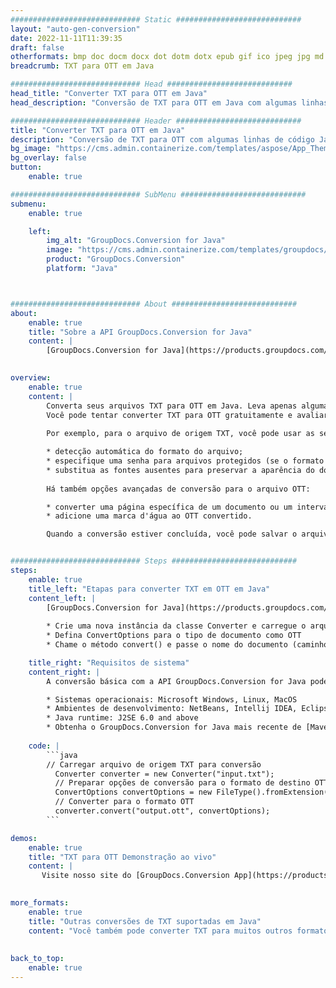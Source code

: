 ```yaml
---
############################# Static ############################
layout: "auto-gen-conversion"
date: 2022-11-11T11:39:35
draft: false
otherformats: bmp doc docm docx dot dotm dotx epub gif ico jpeg jpg md odt ott pdf png psd rtf tex tif tiff txt xps
breadcrumb: TXT para OTT em Java

############################# Head ############################
head_title: "Converter TXT para OTT em Java"
head_description: "Conversão de TXT para OTT em Java com algumas linhas de código. Converta mais de 160 formatos de arquivo usando a API de conversão de documentos do GroupDocs para Java"

############################# Header ############################
title: "Converter TXT para OTT em Java"
description: "Conversão de TXT para OTT com algumas linhas de código Java"
bg_image: "https://cms.admin.containerize.com/templates/aspose/App_Themes/V3/images/bg/header1.png"
bg_overlay: false
button:
    enable: true

############################# SubMenu ############################
submenu:
    enable: true

    left:
        img_alt: "GroupDocs.Conversion for Java"
        image: "https://cms.admin.containerize.com/templates/groupdocs/images/product-logos/90x90-noborder/groupdocs-conversion-java.png"
        product: "GroupDocs.Conversion"
        platform: "Java"



############################# About ############################
about:
    enable: true
    title: "Sobre a API GroupDocs.Conversion for Java"
    content: |
        [GroupDocs.Conversion for Java](https://products.groupdocs.com/conversion/java/) é uma API avançada de conversão de formato de arquivo para conversão entre formatos populares de imagem e documento, como Microsoft Office, OpenDocument, PDF, HTML, e-mail, CAD. e muito mais com apenas algumas linhas de código. A API nativa detecta automaticamente os formatos dos documentos originais e oferece muitas opções para personalizar os documentos convertidos. Juntamente com a função de extrair informações de um documento, ele também suporta o armazenamento em cache dos resultados da conversão para o disco local por padrão. No entanto, qualquer tipo de armazenamento em cache pode ser suportado pela implementação das interfaces apropriadas - Amazon S3, Dropbox, Google Drive, Windows Azure, Reddis ou quaisquer outras.
    

overview:
    enable: true
    content: |
        Converta seus arquivos TXT para OTT em Java. Leva apenas algumas linhas de código Java em qualquer plataforma de sua escolha, como Windows, Linux, macOS.
        Você pode tentar converter TXT para OTT gratuitamente e avaliar a qualidade dos resultados da conversão. Junto com scripts de conversão de arquivo simples, você pode tentar opções mais sofisticadas para carregar o arquivo de origem TXT e armazenar a saída OTT. 
        
        Por exemplo, para o arquivo de origem TXT, você pode usar as seguintes opções de carregamento:

        * detecção automática do formato do arquivo;
        * especifique uma senha para arquivos protegidos (se o formato de arquivo for compatível);
        * substitua as fontes ausentes para preservar a aparência do documento.
        
        Há também opções avançadas de conversão para o arquivo OTT:

        * converter uma página específica de um documento ou um intervalo de páginas;
        * adicione uma marca d'água ao OTT convertido.

        Quando a conversão estiver concluída, você pode salvar o arquivo OTT no caminho do arquivo local ou em qualquer armazenamento de terceiros, como FTP, Amazon S3, Google Drive, Dropbox etc. Observe - para converter TXT para OTT, você não precisa instalar nenhum software adicional, como MS Office, Open Office, Adobe Acrobat Reader etc.


############################# Steps ############################
steps:
    enable: true
    title_left: "Etapas para converter TXT em OTT em Java"
    content_left: |
        [GroupDocs.Conversion for Java](https://products.groupdocs.com/conversion/java/) permite que os desenvolvedores convertam facilmente o arquivo TXT para OTT com algumas linhas de código.
        
        * Crie uma nova instância da classe Converter e carregue o arquivo TXT com o caminho completo
        * Defina ConvertOptions para o tipo de documento como OTT
        * Chame o método convert() e passe o nome do documento (caminho completo) e formato (OTT) como parâmetro

    title_right: "Requisitos de sistema"
    content_right: |
        A conversão básica com a API GroupDocs.Conversion for Java pode ser feita com apenas algumas linhas de código. Nossas APIs são suportadas em todas as principais plataformas e sistemas operacionais. Antes de executar o código abaixo, certifique-se de ter os seguintes pré-requisitos instalados em seu sistema.

        * Sistemas operacionais: Microsoft Windows, Linux, MacOS
        * Ambientes de desenvolvimento: NetBeans, Intellij IDEA, Eclipse, etc.
        * Java runtime: J2SE 6.0 and above
        * Obtenha o GroupDocs.Conversion for Java mais recente de [Maven](https://repository.groupdocs.com/webapp/#/artifacts/browse/tree/General/repo/com/groupdocs/groupdocs-conversion)
         
    code: |
        ```java    
        // Carregar arquivo de origem TXT para conversão
          Converter converter = new Converter("input.txt");
          // Preparar opções de conversão para o formato de destino OTT
          ConvertOptions convertOptions = new FileType().fromExtension("ott").getConvertOptions();
          // Converter para o formato OTT
          converter.convert("output.ott", convertOptions);
        ```

demos:
    enable: true
    title: "TXT para OTT Demonstração ao vivo"
    content: |
       Visite nosso site do [GroupDocs.Conversion App](https://products.groupdocs.app/conversion/family) e experimente a conversão de TXT para OTT agora. A demonstração gratuita tem os seguintes benefícios
          

more_formats:
    enable: true
    title: "Outras conversões de TXT suportadas em Java"
    content: "Você também pode converter TXT para muitos outros formatos de arquivo. Por favor, veja a lista abaixo."
       
       
back_to_top:
    enable: true
---
```

